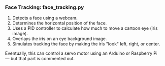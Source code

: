 ### Face Tracking: face_tracking.py
1. Detects a face using a webcam.
2. Determines the horizontal position of the face.
3. Uses a PID controller to calculate how much to move a cartoon eye (iris image).
4. Overlays the iris on an eye background image.
5. Simulates tracking the face by making the iris "look" left, right, or center.

Eventually, this can control a servo motor using an Arduino or Raspberry Pi — but that part is commented out.
